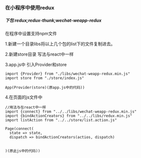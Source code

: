 ### 在小程序中使用redux

##### 下包 redux;redux-thunk;wechat-weapp-redux
在程序中设置支持npm文件

1.新建一个目录libs将以上几个包的list下的文件复制进去。

2.新建store目录 写法与react中一样

3.app.js中 引入Provider和store

```
import {Provider} from "./libs/wechat-weapp-redux.min.js"
import store from "./store/index.js"

App(Provider(store)(原app.js中的代码))
```

4.在页面的js文件中


```
//用法与在react中一样
import {connect} from "../../libs/wechat-weapp-redux.min.js"
import {bindActionCreators} from "../../libs/redux.min.js"
import listAction from "../../store/list.action.js"

Page(connect(
  state => state,
  dispatch => bindActionCreators(actios, dispatch)


)(原此js中的代码))

```


